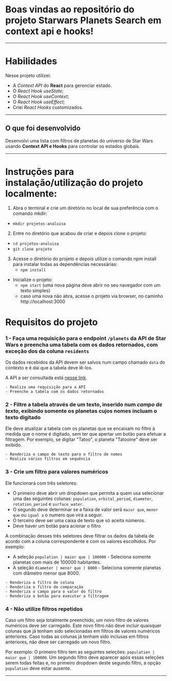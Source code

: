 
# Boas vindas ao repositório do projeto Starwars Planets Search em context api e hooks!

---

# Habilidades

Nesse projeto utilizei:

* A _Context API_ do **React** para gerenciar estado.
* O _React Hook useState_;
* O _React Hook useContext_;
* O _React Hook useEffect_;
* Criei _React Hooks_ customizados.

---

## O que foi desenvolvido

Desenvolvi uma lista com filtros de planetas do universo de Star Wars usando **Context API e Hooks** para controlar os estados globais.

---

# Instruções para instalação/utilização do projeto localmente:

1. Abra o terminal e crie um diretório no local de sua preferência com o comando mkdir:
  * `mkdir projetos-analuisa`
  
2. Entre no diretório que acabou de criar e depois clone o projeto:
  * `cd projetos-analuisa`
  * `git clone projeto`

3. Acesse o diretório do projeto e depois utilize o comando npm install para instalar todas as dependências necessárias:
    * `npm install`
  * Inicialize o projeto:
    * `npm start` (uma nova página deve abrir no seu navegador com um texto simples)
    * caso uma nova não abra, acesse o projeto via browser, no caminho http://localhost:3000


# Requisitos do projeto

### 1 - Faça uma requisição para o endpoint `/planets` da API de Star Wars e preencha uma tabela com os dados retornados, com exceção dos da coluna `residents`

Os dados recebidos da API devem ser salvos num campo chamado `data` do contexto e é daí que a tabela deve lê-los.

A API a ser consultada está [nesse link](https://swapi-trybe.herokuapp.com/api/planets/). 

```
- Realiza uma requisição para a API
- Preenche a tabela com os dados retornados
```

### 2 - Filtre a tabela através de um texto, inserido num *campo de texto*, exibindo somente os planetas cujos nomes incluam o texto digitado

Ele deve atualizar a tabela com os planetas que se encaixam no filtro à medida que o nome é digitado, sem ter que apertar um botão para efetuar a filtragem. Por exemplo, se digitar "Tatoo", o planeta "Tatooine" deve ser exibido. 

```
- Renderiza o campo de texto para o filtro de nomes
- Realiza vários filtros em sequência
```

### 3 - Crie um filtro para valores numéricos

Ele funcionará com três seletores:

  - O primeiro deve abrir um dropdown que permita a quem usa selecionar uma das seguintes colunas: `population`, `orbital_period`, `diameter`, `rotation_period` e `surface_water`. 
  - O segundo deve determinar se a faixa de valor será `maior que`, `menor que` ou `igual a` o numero que virá a seguir.
  - O terceiro deve ser uma caixa de texto que só aceita números.
  - Deve haver um botão para acionar o filtro

A combinação desses três seletores deve filtrar os dados da tabela de acordo com a coluna correspondente e com os valores escolhidos. Por exemplo:
  - A seleção `population | maior que | 100000` - Seleciona somente planetas com mais de 100000 habitantes.
  - A seleção `diameter | menor que | 8000` - Seleciona somente planetas com diâmetro menor que 8000.


```
- Renderiza o filtro de coluna
- Renderiza o filtro de comparação
- Renderiza o campo para o valor do filtro
- Renderiza o botão para executar a filtragem
```

### 4 - Não utilize filtros repetidos

Caso um filtro seja totalmente preenchido, um novo filtro de valores numéricos deve ser carregado. Este novo filtro não deve incluir quaisquer colunas que já tenham sido selecionadas em filtros de valores numéricos anteriores. Caso todas as colunas já tenham sido inclusas em filtros anteriores, não deve ser carregado um novo filtro.

Por exemplo: O primeiro filtro tem as seguintes seleções: `population | maior que | 100000`. Um segundo filtro deve aparecer após essas seleções serem todas feitas e, no primeiro dropdown deste segundo filtro, a opção `population` deve estar ausente. 

---
